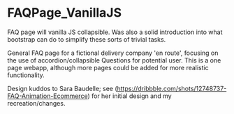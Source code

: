# FAQPage_VanillaJS
FAQ page will vanilla JS collapsible. Was also a solid introduction into what bootstrap can do to simplify these sorts of trivial tasks.

General FAQ page for a fictional delivery company 'en route', focusing on the use of accordion/collapsible Questions for potential user.
This is a one page webapp, although more pages could be added for more realistic functionality.

Design kuddos to Sara Baudelle; see (https://dribbble.com/shots/12748737-FAQ-Animation-Ecommerce) for her initial design and my recreation/changes.
